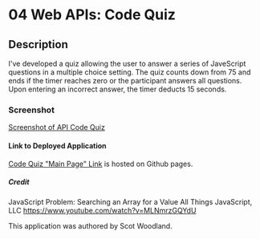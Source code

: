 # 04 Web APIs: Code Quiz

## Description

I've developed a quiz allowing the user to answer a series of JaveScript questions in a multiple choice setting. The quiz counts down from 75 and ends if the timer reaches zero or the participant answers all questions. Upon entering an incorrect answer, the timer deducts 15 seconds. 

### Screenshot
[Screenshot of API Code Quiz](./Screenshot.JPG)

#### Link to Deployed Application
[Code Quiz "Main Page" Link](https://scotwoodland.github.io/API_Code_Quiz/) is hosted on Github pages.

##### Credit
JavaScript Problem: Searching an Array for a Value
All Things JavaScript, LLC
https://www.youtube.com/watch?v=MLNmrzGQYdU

This application was authored by Scot Woodland.